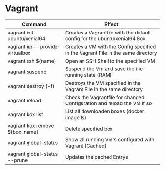 
# Vagrant
| Command                          | Effect                                                                           |
| -------------------------------- | -------------------------------------------------------------------------------- |
| vagrant init ubuntu/xenial64     | Creates a Vagrantfile with the default config for the ubuntu/xenial64 Box.       |
| vagrant up --provider virtualbox | Creates a VM with the Config specified in the Vagrant File in the same directory |
| vagrant ssh ${name}              | Open an SSH Shell to the specified VM                                            |
| vagrant suspend                  | Suspend the Vm and save the the running state (RAM)                                                                                 | 
| vagrant destroy (-f)             | Destroys the VM specified in the Vagrant File in the same directory              |
| vagrant reload                   | Check the Vagrantfile for changed Configuration and reload the VM if so          |
| vagrant box list                 | List all downloaden boxes (docker image ls)                                      |
| vagrant box remove ${box_name}   | Delete specified box                                                             |
| vagrant global-status            | Show all running Vm's configured with Vagrant (Cached)                           |
| vagrant global-status --prune    | Updates the cached Entrys                                                        |



